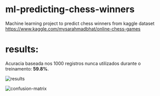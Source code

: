 # ml-predicting-chess-winners
Machine learning project to predict chess winners from kaggle dataset https://www.kaggle.com/mysarahmadbhat/online-chess-games

# results:

Acuracia baseada nos 1000 registros nunca utilizados durante o treinamento: <b>59.8%</b>.

![results](https://user-images.githubusercontent.com/11688998/156864925-bedc3e23-dbdd-4999-8599-a6a7b5610b0d.png)

![confusion-matrix](https://user-images.githubusercontent.com/11688998/156493540-4c53cb65-b15b-44fb-9bdf-6e6dac7077d0.png)
